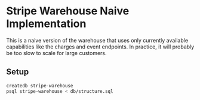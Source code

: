 # Stripe Warehouse Naive Implementation

This is a naive version of the warehouse that uses only currently available
capabilities like the charges and event endpoints. In practice, it will
probably be too slow to scale for large customers.

## Setup

``` sh
createdb stripe-warehouse
psql stripe-warehouse < db/structure.sql
```
